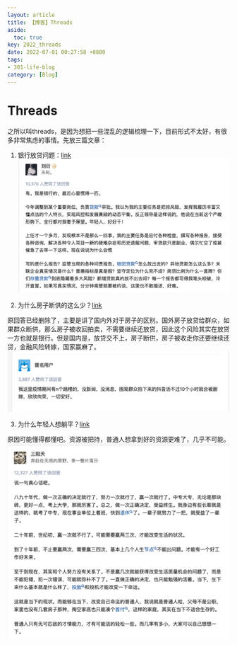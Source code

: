 ```yaml
---
layout: article
title: 【博客】Threads
aside:
  toc: true
key: 2022_threads
date: 2022-07-01 00:27:58 +0800
tags:
- 301-life-blog
category: [Blog]
---
```

# Threads
之所以叫threads，是因为想把一些混乱的逻辑梳理一下，目前形式不太好，有很多非常焦虑的事情。先放三篇文章：

1. 银行放贷问题：[link](https://www.zhihu.com/question/537888391/answer/2546066628?utm_source=wechat_session&utm_medium=social&utm_oi=545672028217225216&utm_content=group1_Answer&utm_campaign=shareopn)
![Image](/assets/images/2022-07-01-00-31-27.png)

2. 为什么房子断供的这么少？[link](https://www.zhihu.com/question/498539515)

原回答已经删除了，主要是讲了国内外对于房子的区别。国外房子放贷给群众，如果群众断供，那么房子被收回拍卖，不需要继续还放贷，因此这个风险其实在放贷一方也就是银行。但是国内是，放贷交不上，房子断供，房子被收走你还要继续还贷，金融风险转嫁，国家赢麻了。
![Image](/assets/images/2022-07-01-00-35-33.png)

3. 为什么年轻人想躺平？[link](https://www.zhihu.com/question/475116887/answer/2135736238?utm_source=wechat_session&utm_medium=social&utm_oi=545672028217225216&utm_content=group3_Answer&utm_campaign=shareopn)

原因可能懂得都懂吧。资源被把持，普通人想拿到好的资源更难了，几乎不可能。
![Image](/assets/images/2022-07-01-00-38-58.png)